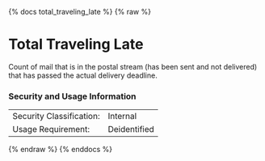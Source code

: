 {% docs total_traveling_late %}
{% raw %}

<a name="total_traveling_late"></a>
# Total Traveling Late

Count of mail that is in the postal stream (has been sent and not delivered) that has passed the actual
delivery deadline.

### Security and Usage Information
|    |    |
|---|---|
|Security Classification:| Internal |
|Usage Requirement:| Deidentified |

{% endraw %}
{% enddocs %}